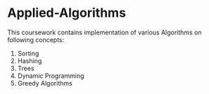# Applied-Algorithms
This coursework contains implementation of various Algorithms on following concepts:
1. Sorting
2. Hashing
3. Trees
4. Dynamic Programming
5. Greedy Algorithms
